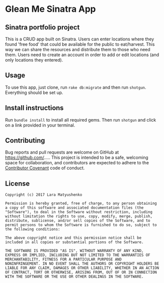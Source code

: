 # Glean Me Sinatra App

## Sinatra portfolio project
This is a CRUD app built on Sinatra. Users can enter locations where they found 'free food' that could be available for the public to eat/harvest. This way we can share the resources and distribute them to those who need them. Users need to create an account in order to add or edit locations (and only locations they entered).

## Usage

To use this app, just clone, run `rake db:migrate` and then run `shotgun`.
Everything should be set up.

## Install instructions

Run `bundle install` to install all required gems. Then run `shotgun`
and click on a link provided in your terminal.

## Contributing

Bug reports and pull requests are welcome on GitHub at https://github.com/..... This project is intended to be a safe, welcoming space for collaboration, and contributors are expected to adhere to the [Contributor Covenant](http://contributor-covenant.org) code of conduct.

## License

    Copyright (c) 2017 Lara Matyushenko

    Permission is hereby granted, free of charge, to any person obtaining
    a copy of this software and associated documentation files (the
    "Software"), to deal in the Software without restriction, including
    without limitation the rights to use, copy, modify, merge, publish,
    distribute, sublicense, and/or sell copies of the Software, and to
    permit persons to whom the Software is furnished to do so, subject to
    the following conditions:

    The above copyright notice and this permission notice shall be
    included in all copies or substantial portions of the Software.

    THE SOFTWARE IS PROVIDED "AS IS", WITHOUT WARRANTY OF ANY KIND,
    EXPRESS OR IMPLIED, INCLUDING BUT NOT LIMITED TO THE WARRANTIES OF
    MERCHANTABILITY, FITNESS FOR A PARTICULAR PURPOSE AND
    NONINFRINGEMENT. IN NO EVENT SHALL THE AUTHORS OR COPYRIGHT HOLDERS BE
    LIABLE FOR ANY CLAIM, DAMAGES OR OTHER LIABILITY, WHETHER IN AN ACTION
    OF CONTRACT, TORT OR OTHERWISE, ARISING FROM, OUT OF OR IN CONNECTION
    WITH THE SOFTWARE OR THE USE OR OTHER DEALINGS IN THE SOFTWARE.
